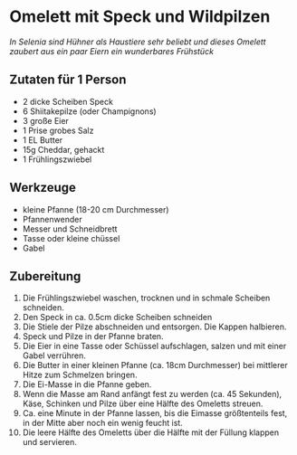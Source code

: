# Omelett mit Speck und Wildpilzen

*In Selenia sind Hühner als Haustiere sehr beliebt und dieses Omelett zaubert aus ein paar Eiern ein wunderbares Frühstück*

## Zutaten für 1 Person
- 2 dicke Scheiben Speck
- 6 Shiitakepilze (oder Champignons)
- 3 große Eier
- 1 Prise grobes Salz
- 1 EL Butter
- 15g Cheddar, gehackt
- 1 Frühlingszwiebel

## Werkzeuge
- kleine Pfanne (18-20 cm Durchmesser)
- Pfannenwender
- Messer und Schneidbrett
- Tasse oder kleine chüssel
- Gabel

## Zubereitung
1. Die Frühlingszwiebel waschen, trocknen und in schmale Scheiben schneiden.
2. Den Speck in ca. 0.5cm dicke Scheiben schneiden
3. Die Stiele der Pilze abschneiden und entsorgen. Die Kappen halbieren.
4. Speck und Pilze in der Pfanne braten.
5. Die Eier in eine Tasse oder Schüssel aufschlagen, salzen und mit einer Gabel verrühren.
6. Die Butter in einer kleinen Pfanne (ca. 18cm Durchmesser) bei mittlerer Hitze zum Schmelzen bringen.
7. Die Ei-Masse in die Pfanne geben.
8. Wenn die Masse am Rand anfängt fest zu werden (ca. 45 Sekunden), Käse, Schinken und Pilze über eine Hälfte des Omeletts streuen.
9. Ca. eine Minute in der Pfanne lassen, bis die Eimasse größtenteils fest, in der Mitte aber noch ein wenig feucht ist.
10. Die leere Hälfte des Omeletts über die Hälfte mit der Füllung klappen und servieren.
